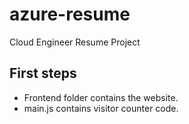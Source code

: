 # azure-resume
Cloud Engineer Resume Project

## First steps

- Frontend folder contains the website.
- main.js contains visitor counter code.